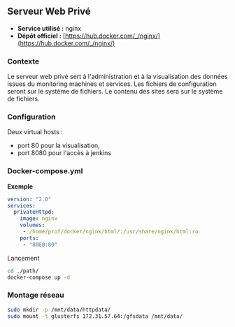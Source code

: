 ## Serveur Web Privé ##

- **Service utilisé :** nginx
- **Dépôt officiel :** [https://hub.docker.com/_/nginx/](https://hub.docker.com/_/nginx/)

### Contexte ###
Le serveur web privé sert à l'administration et à la visualisation des données issues du monitoring machines et services.
Les fichiers de configuration seront sur le système de fichiers.
Le contenu des sites sera sur le système de fichiers.

### Configuration ###

Deux virtual hosts :

- port 80 pour la visualisation,
- port 8080 pour l'accès à jenkins

### Docker-compose.yml ###

**Exemple**
```yml
version: "2.0"
services:
  privateHttpd:
    image: nginx
    volumes:
     - /home/prof/docker/nginx/html/:/usr/share/nginx/html:ro
    ports:
     - "8080:80"
```

Lancement
```sh
cd ./path/
docker-compose up -d
```

### Montage réseau ###

```sh
sudo mkdir -p /mnt/data/httpdata/
sudo mount -t glusterfs 172.31.57.64:/gfsdata /mnt/data/
```
